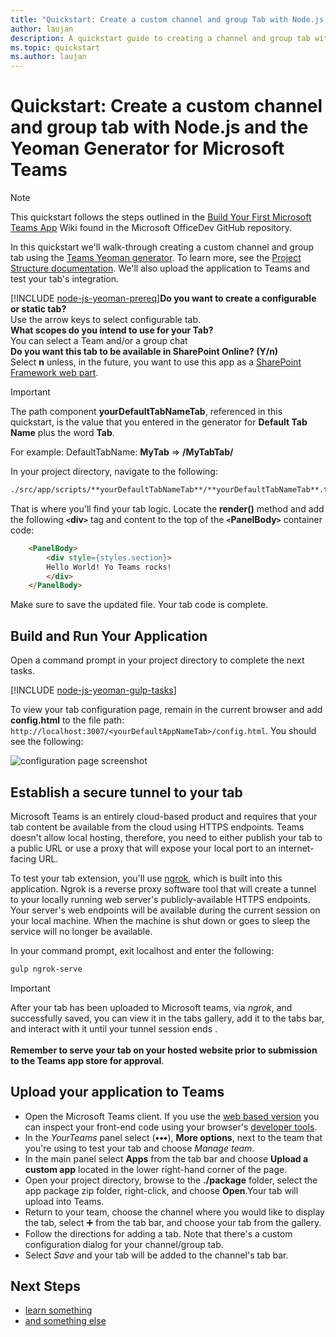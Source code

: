 ```yaml
---
title: "Quickstart: Create a custom channel and group Tab with Node.js and the Yeoman Generator for Microsoft Teams"
author: laujan
description: A quickstart guide to creating a channel and group tab with the Yeoman Generator for Microsoft Teams.
ms.topic: quickstart
ms.author: laujan
---
```

# Quickstart: Create a custom channel and group tab with Node.js and the Yeoman Generator for Microsoft Teams

>[!NOTE]
>This quickstart follows the steps outlined in the [Build Your First Microsoft Teams App](https://github.com/OfficeDev/generator-teams/wiki/Build-Your-First-Microsoft-Teams-App) Wiki found in the Microsoft OfficeDev GitHub repository.

In this quickstart we'll walk-through creating a custom channel and group tab using the [Teams Yeoman generator](https://github.com/OfficeDev/generator-teams/wiki/Build-Your-First-Microsoft-Teams-App). To learn more, see the [Project Structure documentation](https://github.com/OfficeDev/generator-teams/wiki/Project-Structure). We'll also upload the application to Teams and test your tab's integration.

[!INCLUDE [node-js-yeoman-prereq](../../includes/tabs/node-js-yeoman-prereq.md)]**Do you want to create a configurable or static tab?**<br>Use the arrow keys to select configurable tab.<br>**What scopes do you intend to use for your Tab?**<br>You can select a Team and/or a group chat<br>**Do you want this tab to be available in SharePoint Online? (Y/n)** <br> Select **n** unless, in the future, you want to use this app as a [SharePoint Framework web part](/msteams-platform/concepts/tabs/tabs-in-sharepoint).

>[!IMPORTANT]
>The path component **yourDefaultTabNameTab**, referenced in this quickstart, is the value that you entered in the generator for **Default Tab Name** plus the word **Tab**.
>
>For example: DefaultTabName: **MyTab** => **/MyTabTab/**

In your project directory, navigate to the following:

```bash
./src/app/scripts/**yourDefaultTabNameTab**/**yourDefaultTabNameTab**.tsx
```

That is where you'll find your tab logic. Locate the **render()** method and add the following **`<`div`>`** tag and content to the top of the **`<`PanelBody`>`** container code:

```html
    <PanelBody>
        <div style={styles.section}>
        Hello World! Yo Teams rocks!
        </div>
    </PanelBody>
```

Make sure to save the updated file. Your tab code is complete.

## Build and Run Your Application

Open a command prompt in your project directory to complete the next tasks.

[!INCLUDE [node-js-yeoman-gulp-tasks](../../includes/tabs/node-js-yeoman-gulp-tasks.md)]

To view your tab configuration page, remain in the current browser and add  **config.html** to the file path: `http://localhost:3007/<yourDefaultAppNameTab>/config.html`. You should see the following:

![configuration page screenshot](/microsoftteams/platform/assets/images/tab-images/configurationPage.PNG)

## Establish a secure tunnel to your tab

Microsoft Teams is an entirely cloud-based product and requires that your tab content be available from the cloud using HTTPS endpoints. Teams doesn't allow local hosting, therefore, you need to either publish your tab to a public URL or use a proxy that will expose your local port to an internet-facing URL.

To test your tab extension, you'll use [ngrok](https://ngrok.com/docs), which is built into this application. Ngrok is a reverse proxy software tool that will create a tunnel to your locally running web server's publicly-available HTTPS endpoints. Your server's web endpoints will be available during the current session on your local machine. When the machine is shut down or goes to sleep the service will no longer be available.

In your command prompt, exit localhost and enter the following:

```bash
gulp ngrok-serve
```

> [!IMPORTANT]
> After your tab has been uploaded to Microsoft teams, via *ngrok*, and successfully saved, you can view it in the tabs gallery, add it to the tabs bar, and interact with it until your tunnel session ends .<br><br>
**Remember to serve your tab on your hosted website prior to submission to the Teams app store for approval**.

## Upload your application to Teams

- Open the Microsoft Teams client. If you use the [web based version](https://teams.microsoft.com) you can inspect your front-end code using your browser's [developer tools](~/foo.md).
- In the *YourTeams* panel select (**&#8226;&#8226;&#8226;**), **More options**, next to the team that you're using to test your tab and choose *Manage team*.
- In the main panel select **Apps** from the tab bar and choose **Upload a custom app** located in the lower right-hand corner of the page.
- Open your project directory, browse to the **./package** folder, select the app package zip folder, right-click, and choose **Open**.Your tab will upload into Teams.
- Return to your team, choose the channel where you would like to display the tab, select ➕ from the tab bar, and choose your tab from the gallery.
- Follow the directions for adding a tab. Note that there's a custom configuration dialog for your channel/group tab.
- Select *Save* and your tab will be added to the channel's tab bar.

## Next Steps

- [learn something](~/foo.md)
- [and something else](~/foo.md)
